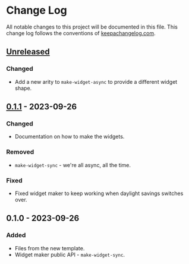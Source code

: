 # Change Log
All notable changes to this project will be documented in this file. This change log follows the conventions of [keepachangelog.com](http://keepachangelog.com/).

## [Unreleased]
### Changed
- Add a new arity to `make-widget-async` to provide a different widget shape.

## [0.1.1] - 2023-09-26
### Changed
- Documentation on how to make the widgets.

### Removed
- `make-widget-sync` - we're all async, all the time.

### Fixed
- Fixed widget maker to keep working when daylight savings switches over.

## 0.1.0 - 2023-09-26
### Added
- Files from the new template.
- Widget maker public API - `make-widget-sync`.

[Unreleased]: https://sourcehost.site/your-name/solar-system/compare/0.1.1...HEAD
[0.1.1]: https://sourcehost.site/your-name/solar-system/compare/0.1.0...0.1.1

